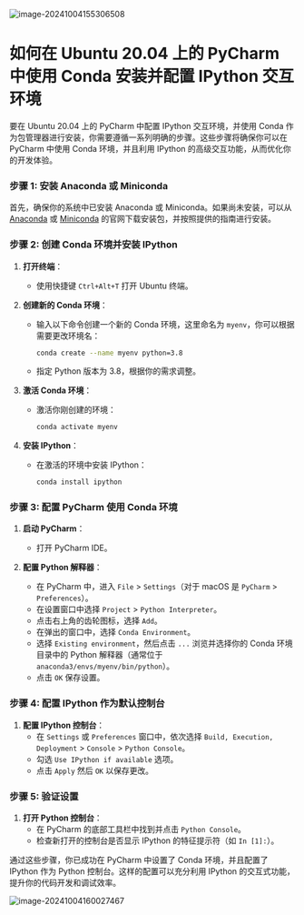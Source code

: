![image-20241004155306508](/home/lyb/github/Typora_notes/image-20241004155306508.png)

# 如何在 Ubuntu 20.04 上的 PyCharm 中使用 Conda 安装并配置 IPython 交互环境

要在 Ubuntu 20.04 上的 PyCharm 中配置 IPython 交互环境，并使用 Conda 作为包管理器进行安装，你需要遵循一系列明确的步骤。这些步骤将确保你可以在 PyCharm 中使用 Conda 环境，并且利用 IPython 的高级交互功能，从而优化你的开发体验。

### 步骤 1: 安装 Anaconda 或 Miniconda

首先，确保你的系统中已安装 Anaconda 或 Miniconda。如果尚未安装，可以从 [Anaconda](https://www.anaconda.com/products/distribution) 或 [Miniconda](https://docs.conda.io/en/latest/miniconda.html) 的官网下载安装包，并按照提供的指南进行安装。

### 步骤 2: 创建 Conda 环境并安装 IPython

1. **打开终端**：
   - 使用快捷键 `Ctrl+Alt+T` 打开 Ubuntu 终端。

2. **创建新的 Conda 环境**：
   - 输入以下命令创建一个新的 Conda 环境，这里命名为 `myenv`，你可以根据需要更改环境名：
     ```bash
     conda create --name myenv python=3.8
     ```
   - 指定 Python 版本为 3.8，根据你的需求调整。

3. **激活 Conda 环境**：
   - 激活你刚创建的环境：
     ```bash
     conda activate myenv
     ```

4. **安装 IPython**：
   - 在激活的环境中安装 IPython：
     ```bash
     conda install ipython
     ```

### 步骤 3: 配置 PyCharm 使用 Conda 环境

1. **启动 PyCharm**：
   - 打开 PyCharm IDE。

2. **配置 Python 解释器**：
   - 在 PyCharm 中，进入 `File` > `Settings`（对于 macOS 是 `PyCharm` > `Preferences`）。
   - 在设置窗口中选择 `Project` > `Python Interpreter`。
   - 点击右上角的齿轮图标，选择 `Add`。
   - 在弹出的窗口中，选择 `Conda Environment`。
   - 选择 `Existing environment`，然后点击 `...` 浏览并选择你的 Conda 环境目录中的 Python 解释器（通常位于 `anaconda3/envs/myenv/bin/python`）。
   - 点击 `OK` 保存设置。

### 步骤 4: 配置 IPython 作为默认控制台

1. **配置 IPython 控制台**：
   - 在 `Settings` 或 `Preferences` 窗口中，依次选择 `Build, Execution, Deployment` > `Console` > `Python Console`。
   - 勾选 `Use IPython if available` 选项。
   - 点击 `Apply` 然后 `OK` 以保存更改。

### 步骤 5: 验证设置

1. **打开 Python 控制台**：
   - 在 PyCharm 的底部工具栏中找到并点击 `Python Console`。
   - 检查新打开的控制台是否显示 IPython 的特征提示符（如 `In [1]:`）。

通过这些步骤，你已成功在 PyCharm 中设置了 Conda 环境，并且配置了 IPython 作为 Python 控制台。这样的配置可以充分利用 IPython 的交互式功能，提升你的代码开发和调试效率。



![image-20241004160027467](/home/lyb/github/Typora_notes/image-20241004160027467.png)